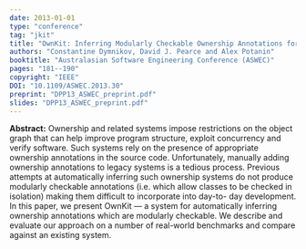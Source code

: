 ```yaml
---
date: 2013-01-01
type: "conference"
tag: "jkit"
title: "OwnKit: Inferring Modularly Checkable Ownership Annotations for Java"
authors: "Constantine Dymnikov, David J. Pearce and Alex Potanin"
booktitle: "Australasian Software Engineering Conference (ASWEC)"
pages: "181--190"
copyright: "IEEE"
DOI: "10.1109/ASWEC.2013.30"
preprint: "DPP13_ASWEC_preprint.pdf"
slides: "DPP13_ASWEC_preprint.pdf"
---
```


**Abstract:** Ownership and related systems impose restrictions on the object graph that can help improve program structure, exploit concurrency and verify software. Such systems rely on the presence of appropriate ownership annotations in the source code. Unfortunately, manually adding ownership annotations to legacy systems is a tedious process. Previous attempts at automatically inferring such ownership systems do not produce modularly checkable annotations (i.e. which allow classes to be checked in isolation) making them difficult to incorporate into day-to- day development. In this paper, we present OwnKit — a system for automatically inferring ownership annotations which are modularly checkable. We describe and evaluate our approach on a number of real-world benchmarks and compare against an existing system.